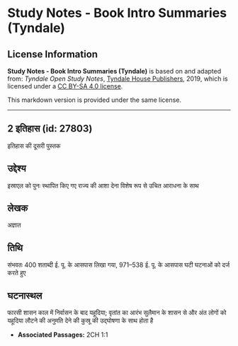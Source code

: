 # Study Notes - Book Intro Summaries (Tyndale)

## License Information

**Study Notes - Book Intro Summaries (Tyndale)** is based on and adapted from: _Tyndale Open Study Notes_, [Tyndale House Publishers](https://tyndaleopenresources.com/), 2019, which is licensed under a [CC BY-SA 4.0 license](https://creativecommons.org/licenses/by-sa/4.0/legalcode.en).

This markdown version is provided under the same license.



--------------------------------

## 2 इतिहास (id: 27803)

इतिहास की दूसरी पुस्तक

उद्देश्य
--------

इस्राएल को पुनः स्थापित किए गए राज्य की आशा देना विशेष रूप से उचित आराधना के साथ

लेखक
----

अज्ञात

तिथि
----

संभवतः 400 शताब्दी ई. पू. के आसपास लिखा गया, 971–538 ई. पू. के आसपास घटी घटनाओं को दर्ज करते हुए

घटनास्थल
--------

फारसी शासन काल में निर्वासन के बाद यहूदिया; वृतांत का आरंभ सुलैमान के शासन से और अंत लोगों को यहूदिया लौटने की अनुमति देने की कुस्रू की उद्घोषणा के साथ होता है

* **Associated Passages:** 2CH 1:1


